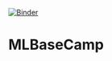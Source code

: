 [![Binder](http://mybinder.org/badge_logo.svg)](https://mybinder.org/v2/gh/BogdanBilonog/MLBaseCamp/master?urlpath=lab/tree/index.ipynb)
# MLBaseCamp
